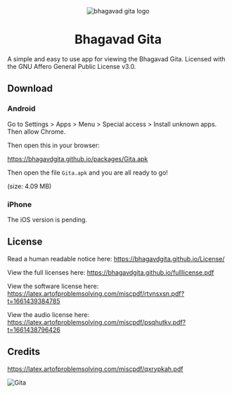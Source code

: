 <div align="center">
<img src="https://user-images.githubusercontent.com/68869672/209040790-afb6efcf-e254-4274-97f5-44fdf66691bf.png" alt="bhagavad gita logo">

<h1>Bhagavad Gita</h1>
</div>

A simple and easy to use app for viewing the Bhagavad Gita. Licensed with the GNU Affero General Public License v3.0.

## Download

### Android

Go to Settings > Apps > Menu > Special access > Install unknown apps.
Then allow Chrome.

Then open this in your browser:

https://bhagavdgita.github.io/packages/Gita.apk

Then open the file `Gita.apk` and you are all ready to go!

(size: 4.09 MB)

### iPhone

The iOS version is pending.

## License

Read a human readable notice here: https://bhagavdgita.github.io/License/

View the full licenses here: https://bhagavdgita.github.io/fulllicense.pdf

View the software license here: https://latex.artofproblemsolving.com/miscpdf/rtynsxsn.pdf?t=1661439384785

View the audio license here: https://latex.artofproblemsolving.com/miscpdf/psqhutkv.pdf?t=1661438796426

## Credits
https://latex.artofproblemsolving.com/miscpdf/qxrypkah.pdf



![Gita](https://user-images.githubusercontent.com/68869672/209044835-53ebd45e-4dd3-4c30-9165-fcd786564f34.png)

